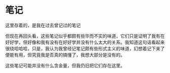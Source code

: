 # 笔记

这里存着的，是我在过去曾记过的笔记

但现在再回头看，这些笔记似乎都颇有些华而不实的味道，它们只是证明了我有在好好学，但好像和我有没有在好好学并没有什么太大的关系。我知道这句话看起来很绕哈哈哈，只是，我认为我曾经记笔记颇有些形式主义的味道，幻想着记下来了便能有用，但究竟我是否真的搞懂了，我想大部分是没有的。

这些笔记可能并没有什么含金量，但我仍旧把它们存在这里。